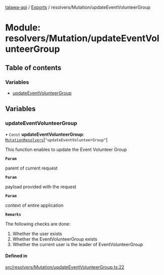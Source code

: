 [talawa-api](../README.md) / [Exports](../modules.md) / resolvers/Mutation/updateEventVolunteerGroup

# Module: resolvers/Mutation/updateEventVolunteerGroup

## Table of contents

### Variables

- [updateEventVolunteerGroup](resolvers_Mutation_updateEventVolunteerGroup.md#updateeventvolunteergroup)

## Variables

### updateEventVolunteerGroup

• `Const` **updateEventVolunteerGroup**: [`MutationResolvers`](types_generatedGraphQLTypes.md#mutationresolvers)[``"updateEventVolunteerGroup"``]

This function enables to update the Event Volunteer Group

**`Param`**

parent of current request

**`Param`**

payload provided with the request

**`Param`**

context of entire application

**`Remarks`**

The following checks are done:
1. Whether the user exists
2. Whether the EventVolunteerGroup exists
3. Whether the current user is the leader of EventVolunteerGroup

#### Defined in

[src/resolvers/Mutation/updateEventVolunteerGroup.ts:22](https://github.com/PalisadoesFoundation/talawa-api/blob/9fa6a1c/src/resolvers/Mutation/updateEventVolunteerGroup.ts#L22)
